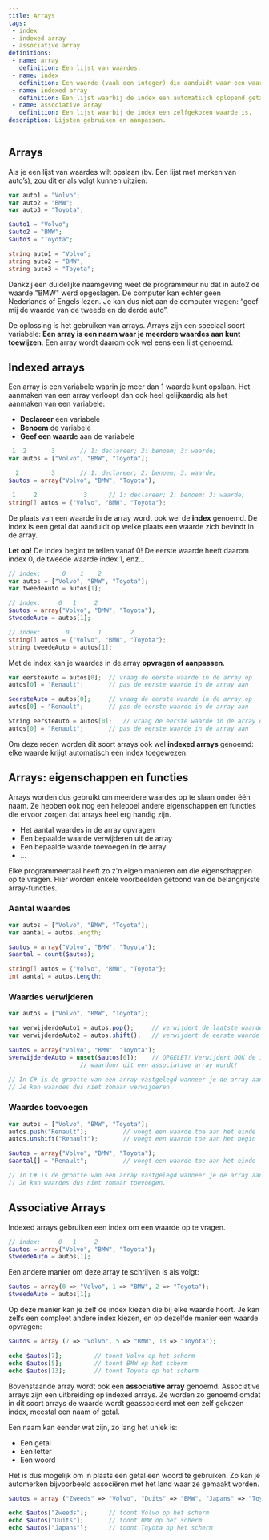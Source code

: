 ```yaml
---
title: Arrays
tags: 
 - index
 - indexed array
 - associative array
definitions:
 - name: array
   definition: Een lijst van waardes.
 - name: index
   definition: Een waarde (vaak een integer) die aanduidt waar een waarde zich bevindt in een lijst.
 - name: indexed array
   definition: Een lijst waarbij de index een automatisch oplopend getal is. In de meeste programmeertalen begint deze index bij 0 te tellen.
 - name: associative array
   definition: Een lijst waarbij de index een zelfgekozen waarde is.
description: Lijsten gebruiken en aanpassen.
---
```


## Arrays

Als je een lijst van waardes wilt opslaan (bv. Een lijst met merken van auto’s), zou dit er als volgt kunnen uitzien:

```javascript
var auto1 = "Volvo";
var auto2 = "BMW";
var auto3 = "Toyota";
```
```php
$auto1 = "Volvo";
$auto2 = "BMW";
$auto3 = "Toyota";
```
```csharp
string auto1 = "Volvo";
string auto2 = "BMW";
string auto3 = "Toyota";
```

Dankzij een duidelijke naamgeving weet de programmeur nu dat in auto2 de waarde "BMW" werd opgeslagen. De computer kan echter geen Nederlands of Engels lezen. Je kan dus niet aan de computer vragen: “geef mij de waarde van de tweede en de derde auto”.

De oplossing is het gebruiken van arrays. Arrays zijn een speciaal soort variabele: **Een array is een naam waar je meerdere waardes aan kunt toewijzen**. Een array wordt daarom ook wel eens een lijst genoemd.

## Indexed arrays
Een array is een variabele waarin je meer dan 1 waarde kunt opslaan. Het aanmaken van een array verloopt dan ook heel gelijkaardig als het aanmaken van een variabele:

 - **Declareer** een variabele
 - **Benoem** de variabele
 - **Geef een waard**e aan de variabele

```javascript
 1	2	   	3		// 1: declareer; 2: benoem; 3: waarde;
var autos = ["Volvo", "BMW", "Toyota"];
```
```php
  2	   		3		// 1: declareer; 2: benoem; 3: waarde;
$autos = array("Volvo", "BMW", "Toyota");
```
```csharp
 1	   2	   	     3		// 1: declareer; 2: benoem; 3: waarde;
string[] autos = {"Volvo", "BMW", "Toyota"};
```

De plaats van een waarde in de array wordt ook wel de **index** genoemd. De index is een getal dat aanduidt op welke plaats een waarde zich bevindt in de array.

**Let op!** De index begint te tellen vanaf 0! De eerste waarde heeft daarom index 0, de tweede waarde index 1, enz...

```javascript
// index:	   0	1	 2
var autos = ["Volvo", "BMW", "Toyota"];
var tweedeAuto = autos[1];
```
```php
// index:	  0	  1	    2
$autos = array("Volvo", "BMW", "Toyota");
$tweedeAuto = autos[1];
```
```csharp
// index:	    0	     1	      2
string[] autos = {"Volvo", "BMW", "Toyota"};
string tweedeAuto = autos[1];
```

Met de index kan je waardes in de array **opvragen of aanpassen**.

```javascript
var eersteAuto = autos[0];	// vraag de eerste waarde in de array op
autos[0] = "Renault";		// pas de eerste waarde in de array aan
```
```php
$eersteAuto = autos[0];		// vraag de eerste waarde in de array op
autos[0] = "Renault";		// pas de eerste waarde in de array aan
```
```csharp
String eersteAuto = autos[0];	// vraag de eerste waarde in de array op
autos[0] = "Renault";		// pas de eerste waarde in de array aan
```

Om deze reden worden dit soort arrays ook wel **indexed arrays** genoemd: elke waarde krijgt automatisch een index toegewezen.

## Arrays: eigenschappen en functies

Arrays worden dus gebruikt om meerdere waardes op te slaan onder één naam. Ze hebben ook nog een heleboel andere eigenschappen en functies die ervoor zorgen dat arrays heel erg handig zijn. 

 - Het aantal waardes in de array opvragen
 - Een bepaalde waarde verwijderen uit de array
 - Een bepaalde waarde toevoegen in de array
 - ...
 
Elke programmeertaal heeft zo z'n eigen manieren om die eigenschappen op te vragen. Hier worden enkele voorbeelden getoond van de belangrijkste array-functies.

### Aantal waardes

```javascript
var autos = ["Volvo", "BMW", "Toyota"];
var aantal = autos.length;
```
```php
$autos = array("Volvo", "BMW", "Toyota");
$aantal = count($autos);
```
```csharp
string[] autos = {"Volvo", "BMW", "Toyota"};
int aantal = autos.Length;
```

### Waardes verwijderen

```javascript
var autos = ["Volvo", "BMW", "Toyota"];

var verwijderdeAuto1 = autos.pop();		// verwijdert de laatste waarde
var verwijderdeAuto2 = autos.shift();	// verwijdert de eerste waarde
```
```php
$autos = array("Volvo", "BMW", "Toyota");
$verwijderdeAuto = unset($autos[0]);	// OPGELET! Verwijdert OOK de index, 
					// waardoor dit een associative array wordt!
```
```csharp
// In C# is de grootte van een array vastgelegd wanneer je de array aanmaakt.
// Je kan waardes dus niet zomaar verwijderen.
```

### Waardes toevoegen

```javascript
var autos = ["Volvo", "BMW", "Toyota"];
autos.push("Renault");			// voegt een waarde toe aan het einde
autos.unshift("Renault");		// voegt een waarde toe aan het begin
```
```php
$autos = array("Volvo", "BMW", "Toyota");
$aantal[] = "Renault";			// voegt een waarde toe aan het einde
```
```csharp
// In C# is de grootte van een array vastgelegd wanneer je de array aanmaakt.
// Je kan waardes dus niet zomaar toevoegen.
```



## Associative Arrays

Indexed arrays gebruiken een index om een waarde op te vragen.

```php
// index:	  0	  1	    2
$autos = array("Volvo", "BMW", "Toyota");
$tweedeAuto = autos[1];
```

Een andere manier om deze array te schrijven is als volgt:

```php
$autos = array(0 => "Volvo", 1 => "BMW", 2 => "Toyota");
$tweedeAuto = autos[1];
```

Op deze manier kan je zelf de index kiezen die bij elke waarde hoort. Je kan zelfs een compleet andere index kiezen, en op dezelfde manier een waarde opvragen:

```php
$autos = array (7 => "Volvo", 5 => "BMW", 13 => "Toyota");

echo $autos[7]; 		// toont Volvo op het scherm
echo $autos[5]; 		// toont BMW op het scherm
echo $autos[13]; 		// toont Toyota op het scherm
```

Bovenstaande array wordt ook een **associative array** genoemd. Associative arrays zijn een uitbreiding op indexed arrays. Ze worden zo genoemd omdat in dit soort arrays de waarde wordt geassocieerd met een zelf gekozen index, meestal een naam of getal.

Een naam kan eender wat zijn, zo lang het uniek is:
 - Een getal
 - Een letter
 - Een woord

Het is dus mogelijk om in plaats een getal een woord te gebruiken. Zo kan je automerken bijvoorbeeld associëren met het land waar ze gemaakt worden.

```php
$autos = array ("Zweeds" => "Volvo", "Duits" => "BMW", "Japans" => "Toyota");

echo $autos["Zweeds"]; 		// toont Volvo op het scherm
echo $autos["Duits"]; 		// toont BMW op het scherm
echo $autos["Japans"]; 		// toont Toyota op het scherm
```
